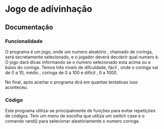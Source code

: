 # Jogo de adivinhação
## Documentação

### Funcionalidade
   O programa é um jogo, onde um numero aleatório , chamado de coringa, será secretamente selecionado, e o jogador deverá decobrir qual numero é. O jogo dará dicas informando se o numero 
selecionado esta acima ou a baixo do coringa.
Temos três niveis de difculdade, fácil , onde o coringa vai de 0 a 10, médio , coringa de 0 a 100 e difícil , 0 a 1000.

   No final, após acertar o programa dirá em quantas tentativas isso aconteceu.

### Código
   Este programa utiliza-se principalmente de funções para evitar repetições de códigos. Tem um menu de escolha que utiliza um switch case e o comando rand() para selecionar aleatóriamente o numero coringa.
